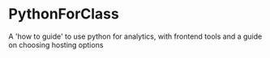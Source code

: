 # PythonForClass
A 'how to guide' to use python for analytics, with frontend tools and a guide on choosing hosting options
